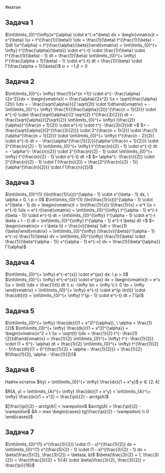 #матан 
## Задача 1
$\int\limits_{0}^{\infty}x^{\alpha} \cdot e^{-x^\beta} dx = \begin{vmatrix}t = x^{\beta} \\x = t^{\frac{1}{\beta}} \\dx = \frac{1}{\beta} t^{\frac{1}{\beta} - 1}dt \\x^{\alpha} = t^{\frac{\alpha}{\beta}}\end{vmatrix} = \int\limits_{0}^{+ \infty} t^{\frac{\alpha}{\beta}} \cdot e^{-t} \cdot \frac{1}{\beta} \cdot t^{\frac{1}{\beta} - 1} dt = \frac{1}{\beta} \int\limits_{0}^{+ \infty} t^{\frac{\alpha + 1}{\beta} - 1} \cdot e^{-t} dt = \frac{1}{\beta} \cdot Г(\frac{\alpha + 1}{\beta})$
$\alpha > -1$
$\beta > 0$

## Задача 2
$\int\limits_{0}^{+ \infty} \frac{1}{x^{n  +1}} \cdot e^{- \frac{\alpha}{2x^2}}dx = \begin{vmatrix}t = \frac{\alpha}{2x^2} \\x = \sqrt{\frac{\alpha}{2t}} \\dx = - \frac{\sqrt{\alpha}}{2 \sqrt{2t} \cdot t}dt\end{vmatrix} = - \int\limits_{0}^{+ \infty} \frac{1}{(\frac{\alpha}{2t})^{\frac{n + 1}{2}}} \cdot e^{-t} \cdot \frac{\sqrt{\alpha}}{2 \sqrt{2} t^{\frac{3}{2}}} dt =- \frac{\sqrt{\alpha}}{2\sqrt{2}} \int\limits_{0}^{+ \infty} (\frac{2t}{\alpha})^{\frac{n + 1}{2}} \cdot e^{-t} \cdot t^{- \frac{3}{2}}dt =$
$= - \frac{\sqrt{\alpha}}{2^{\frac{3}{2}}} \cdot 2^{\frac{n + 1}{2}} \cdot \frac{1}{\alpha^{\frac{n + 1}{2}}} \cdot \int\limits_{0}^{+ \infty} t^{\frac{n - 2}{2}} \cdot e^{-t} dt = - \frac{\alpha^{\frac{1}{2}}}{\alpha^{\frac{n + 1}{2}}} \cdot 2^{\frac{n}{2} - 1} \int\limits_{0}^{+ \infty} t^{\frac{n}{2} - 1} \cdot e^{-t} dt = - \alpha^{- \frac{n}{2}} \cdot 2^{\frac{n}{2} - 1} \cdot \int\limits_{0}^{+ \infty} t^{\frac{n}{2} - 1} \cdot e^{-t} dt =$
$= \alpha^{- \frac{n}{2}} \cdot 2^{\frac{n}{2} - 1} \cdot Г(\frac{n}{2}) = \frac{2^{\frac{n}{2} - 1}}{\alpha^{\frac{n}{2}}} \cdot Г(\frac{n}{2})$

## Задача 3
$\int\limits_{0}^{1} (\ln(\frac{1}{x}))^{\alpha - 1} \cdot x^{\beta - 1} dx, \ \alpha > 0, \ p > 0$
$\int\limits_{0}^{1} (\ln(\frac{1}{x}))^{\alpha - 1} \cdot x^{\beta - 1} dx = \begin{vmatrix}t = \ln(\frac{1}{x}) \\\frac{1}{x} = e^t \\x = e^{-t} \\dx = e^{-t}\end{vmatrix} = \int\limits_{0}^{\infty} t^{\alpha - 1} e^{-t (\beta - 1)} \cdot e^{-t} dt = \int\limits_{0}^{\infty} t^{\alpha - 1} \cdot e^{-t \beta + t - t} dt = \int\limits_{0}^{\infty} t^{\alpha - 1} e^{-t \beta} dt =$
$= \begin{vmatrix}v = t \beta \\t = \frac{v}{\beta} \\dt = \frac{1}{\beta}\end{vmatrix} = \int\limits_{0}^{\infty} (\frac{v}{\beta})^{\alpha - 1} e^{-v} \frac{1}{\beta} dv = \int\limits_{0}^{\infty} \frac{1}{\beta} \cdot \frac{1}{\beta^{\alpha - 1}} v^{\alpha - 1} e^{-v} dv = \frac{1}{\beta^{\alpha}} Г(\alpha)$

## Задача 4
$\int\limits_{0}^{+ \infty} e^{-e^{x}} \cdot e^{px} dx: \ p > 0$
$\int\limits_{0}^{+ \infty} e^{-e^{x}} \cdot e^{px} dx = \begin{vmatrix}t = e^x \\x = \ln(t) \\dx = \frac{1}{t} dt \\ x: -\infty \to + \infty \\ t: 0 \to + \infty \end{vmatrix} = \int\limits_{0}^{+ \infty} e^{-t} \cdot e^{p \ln(t)} \cdot \frac{dt}{t} = \int\limits_{0}^{+ \infty} t^{p - 1} \cdot e^{-t} dt = Г(p)$

## Задача 5
$\int\limits_{0}^{+ \infty} \frac{dx}{(1 + x^2)^{\alpha}}, \ \alpha > \frac{1}{2}$
$\int\limits_{0}^{+ \infty} \frac{dx}{(1 + x^2)^{\alpha}} = \begin{vmatrix}x^2 = t \\x = \sqrt{t} \\dx = \frac{1}{2} t^{- \frac{1}{2}}dt\end{vmatrix} = \frac{1}{2} \int\limits_{0}^{+ \infty} t^{- \frac{1}{2}} \cdot (1 + t)^{- \alpha} dt = \frac{1}{2} \int\limits_{0}^{+ \infty} t^{\frac{1}{2} - 1}\frac{dt}{(1 + t)^{\frac{1}{2} + \alpha - \frac{1}{2}}} = \frac{1}{2} B(\frac{1}{2}, \alpha - \frac{1}{2})$

## Задача 6
Найти остаток
$I(y) = \int\limits_{0}^{+ \infty} \frac{dx}{1 + x^y}$
$y \in [2; 4]$

$R(A, y) = \int\limits_{A}^{+ \infty} \frac{dx}{1 + x^y} < \int\limits_{A}^{+ \infty} \frac{dx}{1 + x^2} = \frac{\pi}{2} - arctg(A)$

$|\frac{\pi}{2} - arctg(A)| < \varepsilon$
$arctg(A) > \frac{\pi}{2} - \varepsilon$
$A > max \begin{cases} tg(\frac{\pi}{2} - \varepsilon) \\ 0 \end{cases}$

## Задача 7
$\int\limits_{0}^{1} x^{\frac{3}{2}} \cdot (1 - x)^{\frac{1}{2}} dx = \int\limits_{0}^{1} x^{\frac{5}{2} - 1} \cdot (1 - x)^{\frac{3}{2} - 1} dx = \beta(\frac{5}{2}, \frac{3}{2}) = \beta(a, b)$
$\beta(\frac{3}{2} + 1, \frac{3}{2}) = \frac{\frac{3}{2} + 1}{4} \cdot \beta(\frac{3}{2}, \frac{3}{2}) = \frac{\pi}{16}$